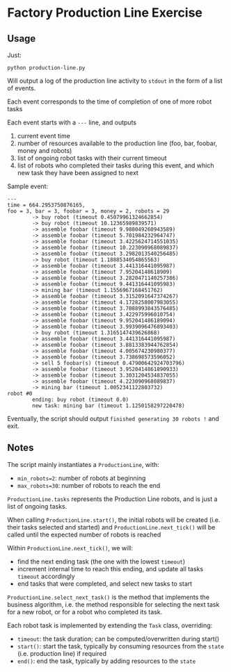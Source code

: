 # Factory Production Line Exercise

## Usage

Just:
```
python production-line.py
```

Will output a log of the production line activity to `stdout` in the form of a list of events.

Each event corresponds to the time of completion of one of more robot tasks

Each event starts with a `---` line, and outputs
1. current event time
2. number of resources available to the production line (foo, bar, foobar, money and robots)
3. list of ongoing robot tasks with their current timeout
4. list of robots who completed their tasks during this event, and which new task they have been assigned to next

Sample event:
```
---
time = 664.2953750876165,
foo = 3, bar = 3, foobar = 3, money = 2, robots = 29
        -> buy robot (timeout 0.45079961324662854)
        -> buy robot (timeout 10.12365989839571)
        -> assemble foobar (timeout 9.988049260943589)
        -> assemble foobar (timeout 5.701984232964747)
        -> assemble foobar (timeout 3.4225624714551035)
        -> assemble foobar (timeout 10.223090968089837)
        -> assemble foobar (timeout 3.2982013540256485)
        -> buy robot (timeout 1.1888534054865563)
        -> assemble foobar (timeout 3.441316441095987)
        -> assemble foobar (timeout 7.95204148618909)
        -> assemble foobar (timeout 3.2820471140257386)
        -> assemble foobar (timeout 9.441316441095983)
        -> mining bar (timeout 1.1556967168451762)
        -> assemble foobar (timeout 3.3152091647374267)
        -> assemble foobar (timeout 4.1728258007983055)
        -> assemble foobar (timeout 3.7088993843576485)
        -> assemble foobar (timeout 3.422975996010754)
        -> assemble foobar (timeout 9.952041486189094)
        -> assemble foobar (timeout 3.9939096476893403)
        -> buy robot (timeout 1.3165147439626868)
        -> assemble foobar (timeout 3.441316441095987)
        -> assemble foobar (timeout 3.8813383944762854)
        -> assemble foobar (timeout 4.005674230980377)
        -> assemble foobar (timeout 3.738698573596052)
        -> sell 5 foobar(s) (timeout 0.47900642924703796)
        -> assemble foobar (timeout 3.9520414861890933)
        -> assemble foobar (timeout 3.3031204534837055)
        -> assemble foobar (timeout 4.223090968089837)
        -> mining bar (timeout 1.0052341122803732)
robot #0
        ending: buy robot (timeout 0.0)
        new task: mining bar (timeout 1.1250158297220478)
```

Eventually, the script should output `finished generating 30 robots !` and exit.

## Notes

The script mainly instantiates a `ProductionLine`, with:
* `min_robots=2`: number of robots at beginning
* `max_robots=30`: number of robots to reach the end

`ProductionLine.tasks` represents the Production Line robots, and is just a list of ongoing tasks.

When calling `ProductionLine.start()`, the initial robots will be created (i.e. their tasks selected and started)
and `ProductionLine.next_tick()` will be called until the expected number of robots is reached

Within `ProductionLine.next_tick()`, we will:
* find the next ending task (the one with the lowest `timeout`)
* increment internal time to reach this ending, and update all tasks `timeout` accordingly
* end tasks that were completed, and select new tasks to start

`ProductionLine.select_next_task()` is the method that implements the business algorithm, i.e. the method responsible for
selecting the next task for a new robot, or for a robot who completed its task.

Each robot task is implemented by extending the `Task` class, overriding:
* `timeout`: the task duration; can be computed/overwritten during start()
* `start()`: start the task, typically by consuming resources from the `state` (i.e. production line) if required
* `end()`: end the task, typically by adding resources to the `state`